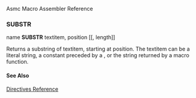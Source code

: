 Asmc Macro Assembler Reference

### SUBSTR

name **SUBSTR** textitem, position [[, length]]

Returns a substring of textitem, starting at position. The textitem can be a literal string, a constant preceded by a , or the string returned by a macro function.

#### See Also

[Directives Reference](readme.md)